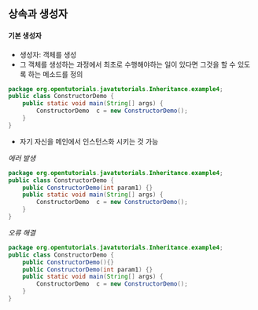 ## 상속과 생성자 

#### 기본 생성자

- 생성자: 객체를 생성
- 그 객체를 생성하는 과정에서 최초로 수행해야하는 일이 있다면 그것을 할 수 있도록 하는 메소드를 정의

```java
package org.opentutorials.javatutorials.Inheritance.example4;
public class ConstructorDemo {
    public static void main(String[] args) {
        ConstructorDemo  c = new ConstructorDemo();
    }
}
```
- 자기 자신을 메인에서 인스턴스화 시키는 것 가능

*에러 발생*
```java
package org.opentutorials.javatutorials.Inheritance.example4;
public class ConstructorDemo {
    public ConstructorDemo(int param1) {}
    public static void main(String[] args) {
        ConstructorDemo  c = new ConstructorDemo();
    }
}
```

*오류 해결*
```JAVA
package org.opentutorials.javatutorials.Inheritance.example4;
public class ConstructorDemo {
    public ConstructorDemo(){}
    public ConstructorDemo(int param1) {}
    public static void main(String[] args) {
        ConstructorDemo  c = new ConstructorDemo();
    }
}
```

